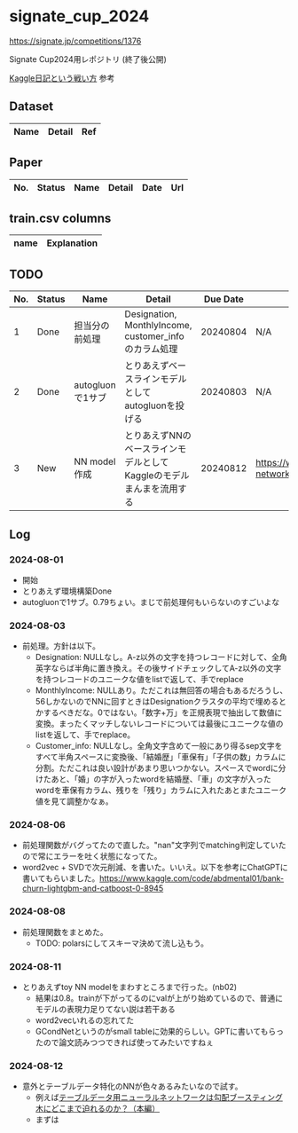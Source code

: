 # signate_cup_2024
https://signate.jp/competitions/1376

Signate Cup2024用レポジトリ (終了後公開)

[Kaggle日記という戦い方](https://zenn.dev/fkubota/articles/3d8afb0e919b555ef068) 参考

## Dataset

|Name|Detail|Ref|
|---|---|---|

## Paper

|No.|Status|Name|Detail|Date|Url|
|---|---|---|---|---|---|

## train.csv columns

|name|Explanation|
|----|----|

## TODO

|No.|Status|Name|Detail|Due Date|URL|
|---|---|---|---|---|---|
| 1 | Done | 担当分の前処理 | Designation, MonthlyIncome, customer_infoのカラム処理  | 20240804 | N/A |
| 2 | Done | autogluonで1サブ | とりあえずベースラインモデルとしてautogluonを投げる | 20240803 | N/A |
| 3 | New | NN model作成 | とりあえずNNのベースラインモデルとしてKaggleのモデルまんまを流用する | 20240812 | https://www.kaggle.com/code/takakookuda/neural-network-based-solution-tensorflow-98-5 |

## Log

### 2024-08-01

- 開始
- とりあえず環境構築Done
- autogluonで1サブ。0.79ちょい。まじで前処理何もいらないのすごいよな

### 2024-08-03

- 前処理。方針は以下。
  - Designation: NULLなし。A-z以外の文字を持つレコードに対して、全角英字ならば半角に置き換え。その後サイドチェックしてA-z以外の文字を持つレコードのユニークな値をlistで返して、手でreplace
  - MonthlyIncome: NULLあり。ただこれは無回答の場合もあるだろうし、56しかないのでNNに回すときはDesignationクラスタの平均で埋めるとかするべきだな。0ではない。「数字+万」を正規表現で抽出して数値に変換。まったくマッチしないレコードについては最後にユニークな値のlistを返して、手でreplace。
  - Customer_info: NULLなし。全角文字含めて一般にあり得るsep文字をすべて半角スペースに変換後、「結婚歴」「車保有」「子供の数」カラムに分割。ただこれは良い設計があまり思いつかない。スペースでwordに分けたあと、「婚」の字が入ったwordを結婚歴、「車」の文字が入ったwordを車保有カラム、残りを「残り」カラムに入れたあとまたユニーク値を見て調整かなぁ。

### 2024-08-06

- 前処理関数がバグってたので直した。"nan"文字列でmatching判定していたので常にエラーを吐く状態になってた。
- word2vec + SVDで次元削減、を書いた。いいえ。以下を参考にChatGPTに書いてもらいました。https://www.kaggle.com/code/abdmental01/bank-churn-lightgbm-and-catboost-0-8945

### 2024-08-08

- 前処理関数をまとめた。
  - TODO: polarsにしてスキーマ決めて流し込もう。

### 2024-08-11

- とりあえずtoy NN modelをまわすところまで行った。(nb02)
  - 結果は0.8。trainが下がってるのにvalが上がり始めているので、普通にモデルの表現力足りてない説は若干ある
  - word2vecいれるの忘れてた
  - GCondNetというのがsmall tableに効果的らしい。GPTに書いてもらったので論文読みつつできれば使ってみたいですねぇ

### 2024-08-12

- 意外とテーブルデータ特化のNNが色々あるみたいなので試す。
  - 例えば[テーブルデータ用ニューラルネットワークは勾配ブースティング木にどこまで迫れるのか？（本編）](https://note.com/japan_d2/n/nf8023bf90f8f)
  - まずは